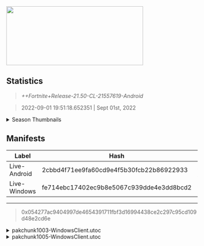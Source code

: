 <div style="pointer-events: none">
  <img style="pointer-events: none" src="https://raw.githubusercontent.com/Tectors/Archive/master/source/dependents/gen.21.50.svg" width="360" height="155">
<div>

## Statistics
> *++Fortnite+Release-21.50-CL-21557619-Android*

> 2022-09-01 19:51:18.652351 | Sept 01st, 2022

<details>
  <summary>Season Thumbnails</summary>

  > Seasonal thumbnails are a season's normal ltms and their photos.

  | Name | ID |
  | - | - |
  | [Zero Build - Duos](https://raw.githubusercontent.com/Tectors/Archive/master/source/dependents/monthly-rotaton/playlist_nobuildbr_duo_21_50.png) | Playlist_NoBuildBR_Duo |
  | [Solo](https://raw.githubusercontent.com/Tectors/Archive/master/source/dependents/monthly-rotaton/playlist_defaultsolo_21_50.png) | Playlist_DefaultSolo |
  | [Zero Build - Trios](https://raw.githubusercontent.com/Tectors/Archive/master/source/dependents/monthly-rotaton/playlist_nobuildbr_trio_21_50.png) | Playlist_NoBuildBR_Trio |
  | [Zero Build - Solo](https://raw.githubusercontent.com/Tectors/Archive/master/source/dependents/monthly-rotaton/playlist_nobuildbr_solo_21_50.png) | Playlist_NoBuildBR_Solo |
</details>

## Manifests
| Label | Hash | Route |
| - | - | - |
| Live-Android | 2cbbd4f71ee9fa60cd9e4f5b30fcb22b86922933 | [ugAJ2V29cum5ZhBM2UW-9ioV6WxKsw](https://github.com/Tectors/Archive/blob/master/manifests/ugAJ2V29cum5ZhBM2UW-9ioV6WxKsw.manifest) |
| Live-Windows | fe714ebc17402ec9b8e5067c939dde4e3dd8bcd2 | [gDM5ebFV-IqAKqn6DE2RAorEPOnqxQ](https://github.com/Tectors/Archive/blob/master/manifests/gDM5ebFV-IqAKqn6DE2RAorEPOnqxQ.manifest) |

---

> 0x054277ac9404997de4654391711fbf3d16994438ce2c297c95cd109d48e2cd6e

<details>
  <summary>pakchunk1003-WindowsClient.utoc</summary>

  > FortniteGame/Content/Paks/pakchunk1003-WindowsClient.utoc

  > 0x004E668A8988F776F1E0FCE8AED8A88E9A936FDDBC93B71FD4FA82E983E3BF3E

  <img src="https://raw.githubusercontent.com/Tectors/Archive/master/source/dependents/referred/EID_Prance_Follower.svg" width="100"> <img src="https://raw.githubusercontent.com/Tectors/Archive/master/source/dependents/referred/EID_Prance.svg" width="100"> 
</details>

<details>
  <summary>pakchunk1005-WindowsClient.utoc</summary>

  > FortniteGame/Content/Paks/pakchunk1005-WindowsClient.utoc

  > 0xCC09B80ACC57A44EAF321B2A2B08F609C7BE6AC366480BF420EA3FA565724A61

  <img src="https://raw.githubusercontent.com/Tectors/Archive/master/source/dependents/referred/Wrap_513_WildCard.svg" width="100"> <img src="https://raw.githubusercontent.com/Tectors/Archive/master/source/dependents/referred/Pickaxe_ID_854_WildCard.svg" width="100"> <img src="https://raw.githubusercontent.com/Tectors/Archive/master/source/dependents/referred/MusicPack_144_SeptemberCrew.svg" width="100"> <img src="https://raw.githubusercontent.com/Tectors/Archive/master/source/dependents/referred/CID_A_478_Athena_Commando_F_WildCard.svg" width="100"> <img src="https://raw.githubusercontent.com/Tectors/Archive/master/source/dependents/referred/BID_A_070_WildCardFemale.svg" width="100"> 
</details>

